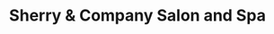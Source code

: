 ---
title: "Sherry & Company Salon and Spa"
url: /apache-junction/sherry-and-company-salon-and-spa/
shop: hairdresser
---